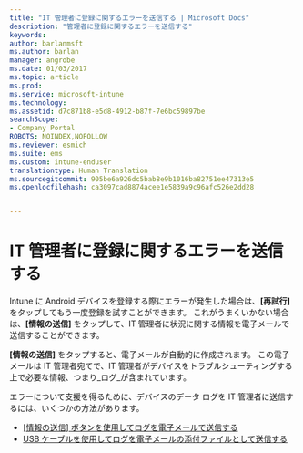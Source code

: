 ```yaml
---
title: "IT 管理者に登録に関するエラーを送信する | Microsoft Docs"
description: "管理者に登録に関するエラーを送信する"
keywords: 
author: barlanmsft
ms.author: barlan
manager: angrobe
ms.date: 01/03/2017
ms.topic: article
ms.prod: 
ms.service: microsoft-intune
ms.technology: 
ms.assetid: d7c871b8-e5d8-4912-b87f-7e6bc59897be
searchScope:
- Company Portal
ROBOTS: NOINDEX,NOFOLLOW
ms.reviewer: esmich
ms.suite: ems
ms.custom: intune-enduser
translationtype: Human Translation
ms.sourcegitcommit: 905be6a926dc5bab8e9b1016ba82751ee47313e5
ms.openlocfilehash: ca3097cad8874acee1e5839a9c96afc526e2dd28


---
```


# <a name="send-enrollment-errors-to-your-it-admin"></a>IT 管理者に登録に関するエラーを送信する

Intune に Android デバイスを登録する際にエラーが発生した場合は、**[再試行]** をタップしてもう一度登録を試すことができます。 これがうまくいかない場合は、**[情報の送信]** をタップして、IT 管理者に状況に関する情報を電子メールで送信することができます。

**[情報の送信]** をタップすると、電子メールが自動的に作成されます。 この電子メールは IT 管理者宛てで、IT 管理者がデバイスをトラブルシューティングする上で必要な情報、つまり_ログ_が含まれています。

エラーについて支援を得るために、デバイスのデータ ログを IT 管理者に送信するには、いくつかの方法があります。

- [[情報の送信] ボタンを使用してログを電子メールで送信する](send-logs-to-your-it-admin-by-email-android.md)
- [USB ケーブルを使用してログを電子メールの添付ファイルとして送信する](send-logs-to-your-it-admin-using-cable-android.md)



<!--HONumber=Feb17_HO3-->


